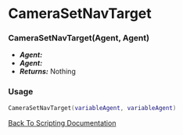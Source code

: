 # CameraSetNavTarget

### CameraSetNavTarget(Agent, Agent)
- ***Agent:*** 
- ***Agent:*** 
- ***Returns:*** Nothing

### Usage

```Lua
CameraSetNavTarget(variableAgent, variableAgent)
```


[Back To Scripting Documentation](../README.md)
